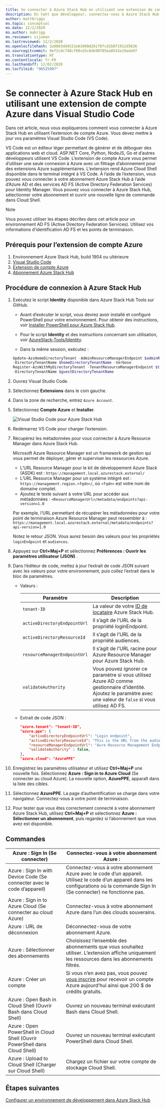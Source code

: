 ```yaml
---
title: Se connecter à Azure Stack Hub en utilisant une extension de compte Azure dans Visual Studio Code
description: En tant que développeur, connectez-vous à Azure Stack Hub en utilisant une extension de compte Azure dans Visual Studio Code
author: mattbriggs
ms.topic: conceptual
ms.date: 12/2/2020
ms.author: mabrigg
ms.reviewer: sijuman
ms.lastreviewed: 12/2/2020
ms.openlocfilehash: 3a9603dd4521e63d00d281f8fcd1b8f1912d5836
ms.sourcegitcommit: 9ef2cdc748cf00cd3c8de90705ea0542e29ada97
ms.translationtype: HT
ms.contentlocale: fr-FR
ms.lasthandoff: 12/02/2020
ms.locfileid: "96525997"
---
```

# <a name="connect-to-azure-stack-hub-using-azure-account-extension-in-visual-studio-code"></a>Se connecter à Azure Stack Hub en utilisant une extension de compte Azure dans Visual Studio Code

Dans cet article, nous vous expliquerons comment vous connecter à Azure Stack Hub en utilisant l’extension de compte Azure. Vous devez mettre à jour vos paramètres Visual Studio Code (VS Code).

VS Code est un éditeur léger permettant de générer et de déboguer des applications web et cloud. ASP.NET Core, Python, NodeJS, Go et d’autres développeurs utilisent VS Code. L’extension de compte Azure vous permet d’utiliser une seule connexion à Azure avec un filtrage d’abonnement pour des extensions Azure supplémentaires. L’extension rend Azure Cloud Shell disponible dans le terminal intégré à VS Code. À l’aide de l’extension, vous pouvez vous connecter à votre abonnement Azure Stack Hub à l’aide d’Azure AD et des services AD FS (Active Directory Federation Services) pour Identity Manager. Vous pouvez vous connecter à Azure Stack Hub, sélectionner votre abonnement et ouvrir une nouvelle ligne de commande dans Cloud Shell. 

> [!NOTE]  
> Vous pouvez utiliser les étapes décrites dans cet article pour un environnement AD FS (Active Directory Federation Services). Utilisez vos informations d’identification AD FS et les points de terminaison.

## <a name="pre-requisites-for-the-azure-account-extension"></a>Prérequis pour l’extension de compte Azure

1. Environnement Azure Stack Hub, build 1904 ou ultérieure
2. [Visual Studio Code](https://code.visualstudio.com/)
3. [Extension de compte Azure](https://github.com/Microsoft/vscode-azure-account)
4. [Abonnement Azure Stack Hub](https://azure.microsoft.com/overview/azure-stack/)

## <a name="steps-to-connect-to-azure-stack-hub"></a>Procédure de connexion à Azure Stack Hub

1. Exécutez le script **Identity** disponible dans Azure Stack Hub Tools sur GitHub.

    - Avant d’exécuter le script, vous devrez avoir installé et configuré PowerShell pour votre environnement. Pour obtenir des instructions, voir [Installer PowerShell pour Azure Stack Hub](../operator/powershell-install-az-module.md).

    - Pour le script **Identity** et des instructions concernant son utilisation, voir [AzureStack-Tools/Identity](https://aka.ms/aa6z611).

    - Dans la même session, exécutez :

    ```powershell  
    Update-AzsHomeDirectoryTenant -AdminResourceManagerEndpoint $adminResourceManagerEndpoint `
    -DirectoryTenantName $homeDirectoryTenantName -Verbose
    Register-AzsWithMyDirectoryTenant -TenantResourceManagerEndpoint $tenantARMEndpoint `
    -DirectoryTenantName $guestDirectoryTenantName
    ```

2. Ouvrez Visual Studio Code.

3. Sélectionnez **Extensions** dans le coin gauche.

4. Dans la zone de recherche, entrez `Azure Account`.

5. Sélectionnez **Compte Azure** et **Installer**.

      ![Visual Studio Code pour Azure Stack Hub](media/azure-stack-dev-start-vscode-azure/image1.png)

6. Redémarrez VS Code pour charger l’extension.

7. Récupérez les métadonnées pour vous connecter à Azure Resource Manager dans Azure Stack Hub. 
    
    Microsoft Azure Resource Manager est un framework de gestion qui vous permet de déployer, gérer et superviser les ressources Azure.
    - L’URL Resource Manager pour le kit de développement Azure Stack (ASDK) est : `https://management.local.azurestack.external/` 
    - L’URL Resource Manager pour un système intégré est : `https://management.region.<fqdn>/`, où `<fqdn>` est votre nom de domaine complet.
    - Ajoutez le texte suivant à votre URL pour accéder aux métadonnées : `<ResourceManagerUrl>/metadata/endpoints?api-version=1.0`

    Par exemple, l’URL permettant de récupérer les métadonnées pour votre point de terminaison Azure Resource Manager peut ressembler à : `https://management.local.azurestack.external/metadata/endpoints?api-version=1.0`

    Notez le retour JSON. Vous aurez besoin des valeurs pour les propriétés `loginEndpoint` et `audiences`.

8. Appuyez sur **Ctrl+Maj+P** et sélectionnez **Préférences : Ouvrir les paramètres utilisateur (JSON)** .

9. Dans l’éditeur de code, mettez à jour l’extrait de code JSON suivant avec les valeurs pour votre environnement, puis collez l’extrait dans le bloc de paramètres.

    - Valeurs :

        | Paramètre | Description |
        | --- | --- |
        | `tenant-ID` | La valeur de votre [ID de locataire](../operator/azure-stack-identity-overview.md) Azure Stack Hub. |
        | `activeDirectoryEndpointUrl` | Il s’agit de l’URL de la propriété loginEndpoint. |
        | `activeDirectoryResourceId` | Il s’agit de l’URL de la propriété audiences.
        | `resourceManagerEndpointUrl` | Il s’agit de l’URL racine pour Azure Resource Manager pour Azure Stack Hub. |
        | `validateAuthority` | Vous pouvez ignorer ce paramètre si vous utilisez Azure AD comme gestionnaire d’identité. Ajoutez le paramètre avec une valeur de `false` si vous utilisez AD FS. |

    - Extrait de code JSON :

      ```JSON  
      "azure.tenant": "tenant-ID",
      "azure.ppe": {
          "activeDirectoryEndpointUrl": "Login endpoint",
          "activeDirectoryResourceId": "This is the URL from the audiences property.",
          "resourceManagerEndpointUrl": "Aure Resource Management Endpoint",
          "validateAuthority" : false, 
      },
      "azure.cloud": "AzurePPE"
      ```

10. Enregistrez les paramètres utilisateur et utilisez **Ctrl+Maj+P** une nouvelle fois. Sélectionnez **Azure : Sign in to Azure Cloud** (Se connecter au cloud Azure). La nouvelle option, **AzurePPE**, apparaît dans la liste des cibles.

11. Sélectionnez **AzurePPE**. La page d’authentification se charge dans votre navigateur. Connectez-vous à votre point de terminaison.

12. Pour tester que vous êtes correctement connecté à votre abonnement Azure Stack Hub, utilisez **Ctrl+Maj+P** et sélectionnez **Azure : Sélectionner un abonnement**, puis regardez si l’abonnement que vous avez est disponible.

## <a name="commands"></a>Commandes

| Azure : Sign In (Se connecter) | Connectez-vous à votre abonnement Azure : |
| --- | --- |
| Azure : Sign In with Device Code (Se connecter avec le code d’appareil) | Connectez-vous à votre abonnement Azure avec le code d’un appareil. Utilisez le code d’un appareil dans les configurations où la commande Sign In (Se connecter) ne fonctionne pas. |
| Azure : Sign in to Azure Cloud (Se connecter au cloud Azure) | Connectez-vous à votre abonnement Azure dans l’un des clouds souverains. |
| Azure : URL de déconnexion | Déconnectez-vous de votre abonnement Azure. |
| Azure : Sélectionner des abonnements | Choisissez l’ensemble des abonnements que vous souhaitez utiliser. L’extension affiche uniquement les ressources dans les abonnements filtrés. |
| Azure : Créer un compte | Si vous n’en avez pas, vous pouvez [vous inscrire](https://azure.microsoft.com/free/?utm_source=campaign&utm_campaign=vscode-azure-account&mktingSource=vscode-azure-account) pour recevoir un compte Azure aujourd’hui ainsi que 200 \$ de crédits gratuits. |
| Azure : Open Bash in Cloud Shell (Ouvrir Bash dans Cloud Shell) | Ouvrez un nouveau terminal exécutant Bash dans Cloud Shell. |
| Azure : Open PowerShell in Cloud Shell (Ouvrir PowerShell dans Cloud Shell) | Ouvrez un nouveau terminal exécutant PowerShell dans Cloud Shell. |
| Azure : Upload to Cloud Shell (Charger sur Cloud Shell) | Chargez un fichier sur votre compte de stockage Cloud Shell. |

## <a name="next-steps"></a>Étapes suivantes

[Configurer un environnement de développement dans Azure Stack Hub](azure-stack-dev-start.md)
